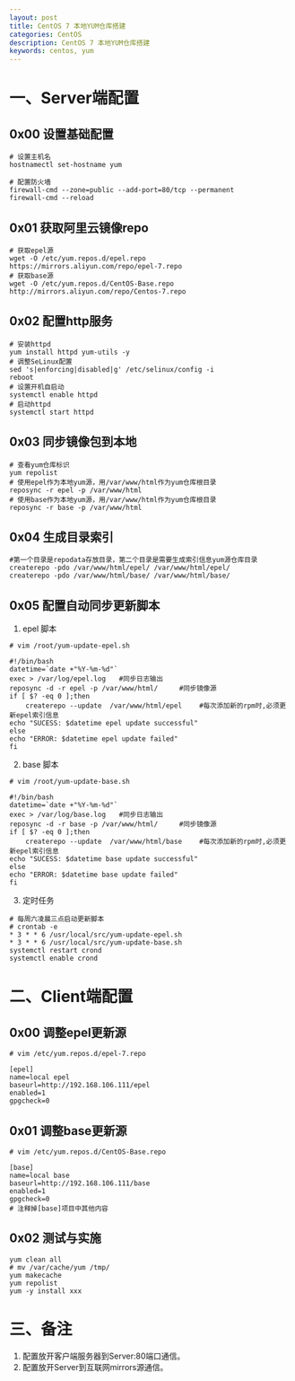 ```yaml
---
layout: post
title: CentOS 7 本地YUM仓库搭建
categories: CentOS
description: CentOS 7 本地YUM仓库搭建
keywords: centos, yum
---
```


# 一、Server端配置

## 0x00 设置基础配置

```
# 设置主机名
hostnamectl set-hostname yum

# 配置防火墙
firewall-cmd --zone=public --add-port=80/tcp --permanent
firewall-cmd --reload
```

## 0x01 获取阿里云镜像repo
```
# 获取epel源
wget -O /etc/yum.repos.d/epel.repo https://mirrors.aliyun.com/repo/epel-7.repo
# 获取base源
wget -O /etc/yum.repos.d/CentOS-Base.repo http://mirrors.aliyun.com/repo/Centos-7.repo

```
## 0x02 配置http服务

```
# 安装httpd
yum install httpd yum-utils -y
# 调整SeLinux配置
sed 's|enforcing|disabled|g' /etc/selinux/config -i
reboot
# 设置开机自启动
systemctl enable httpd
# 启动httpd
systemctl start httpd
```

## 0x03 同步镜像包到本地
```
# 查看yum仓库标识
yum repolist
# 使用epel作为本地yum源，用/var/www/html作为yum仓库根目录
reposync -r epel -p /var/www/html
# 使用base作为本地yum源，用/var/www/html作为yum仓库根目录
reposync -r base -p /var/www/html
```


## 0x04 生成目录索引
```
#第一个目录是repodata存放目录，第二个目录是需要生成索引信息yum源仓库目录
createrepo -pdo /var/www/html/epel/ /var/www/html/epel/
createrepo -pdo /var/www/html/base/ /var/www/html/base/

```

## 0x05 配置自动同步更新脚本
1. epel 脚本
```
# vim /root/yum-update-epel.sh

#!/bin/bash
datetime=`date +"%Y-%m-%d"`
exec > /var/log/epel.log　　#同步日志输出
reposync -d -r epel -p /var/www/html/  　　#同步镜像源
if [ $? -eq 0 ];then
    createrepo --update  /var/www/html/epel 　　#每次添加新的rpm时,必须更新epel索引信息
echo "SUCESS: $datetime epel update successful"
else
echo "ERROR: $datetime epel update failed"
fi

```

2. base 脚本
```
# vim /root/yum-update-base.sh

#!/bin/bash
datetime=`date +"%Y-%m-%d"`
exec > /var/log/base.log　　#同步日志输出
reposync -d -r base -p /var/www/html/  　　#同步镜像源
if [ $? -eq 0 ];then
    createrepo --update  /var/www/html/base 　　#每次添加新的rpm时,必须更新epel索引信息
echo "SUCESS: $datetime base update successful"
else
echo "ERROR: $datetime base update failed"
fi
```

3. 定时任务
```
# 每周六凌晨三点启动更新脚本
# crontab -e
* 3 * * 6 /usr/local/src/yum-update-epel.sh
* 3 * * 6 /usr/local/src/yum-update-base.sh
systemctl restart crond
systemctl enable crond
```


# 二、Client端配置
## 0x00 调整epel更新源
```
# vim /etc/yum.repos.d/epel-7.repo

[epel]
name=local epel
baseurl=http://192.168.106.111/epel
enabled=1
gpgcheck=0 
```

## 0x01 调整base更新源
```
# vim /etc/yum.repos.d/CentOS-Base.repo

[base]
name=local base
baseurl=http://192.168.106.111/base
enabled=1
gpgcheck=0
# 注释掉[base]项目中其他内容
```

## 0x02 测试与实施

```
yum clean all
# mv /var/cache/yum /tmp/
yum makecache
yum repolist
yum -y install xxx
```


# 三、备注
1. 配置放开客户端服务器到Server:80端口通信。
2. 配置放开Server到互联网mirrors源通信。